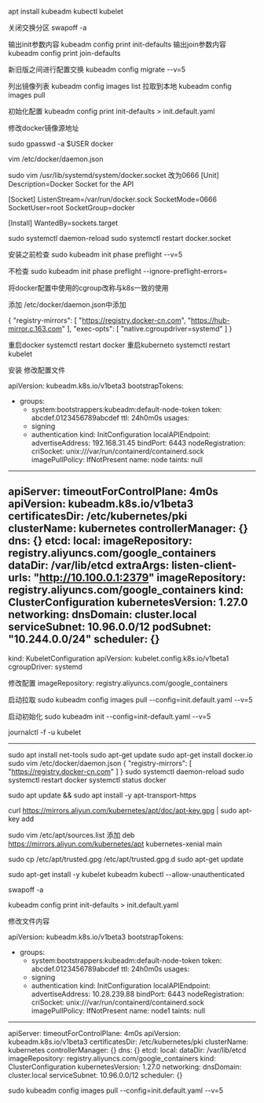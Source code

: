 apt install kubeadm kubectl kubelet

关闭交换分区
swapoff -a 

输出init参数内容
kubeadm config print init-defaults
输出join参数内容
kubeadm config print join-defaults

新旧版之间进行配置交换
kubeadm config migrate --v=5

列出镜像列表
kubeadm config images list
拉取到本地
kubeadm config images pull

初始化配置
kubeadm config print init-defaults > init.default.yaml

修改docker镜像源地址


sudo gpasswd -a $USER docker

vim /etc/docker/daemon.json

sudo vim /usr/lib/systemd/system/docker.socket
改为0666
[Unit]
Description=Docker Socket for the API

[Socket]
ListenStream=/var/run/docker.sock
SocketMode=0666
SocketUser=root
SocketGroup=docker

[Install]
WantedBy=sockets.target

sudo systemctl daemon-reload
sudo systemctl restart docker.socket

安装之前检查
sudo kubeadm init phase preflight --v=5

不检查
sudo kubeadm init phase preflight --ignore-preflight-errors=

将docker配置中使用的cgroup改称与k8s一致的使用

添加
/etc/docker/daemon.json中添加

{
	"registry-mirrors": [
		"https://registry.docker-cn.com",
		"https://hub-mirror.c.163.com"
	],
	"exec-opts": [
		"native.cgroupdriver=systemd"
	]
}

重启docker
systemctl restart docker
重启kuberneto
systemctl restart kubelet

安装
修改配置文件 

apiVersion: kubeadm.k8s.io/v1beta3
bootstrapTokens:
- groups:
  - system:bootstrappers:kubeadm:default-node-token
  token: abcdef.0123456789abcdef
  ttl: 24h0m0s
  usages:
  - signing
  - authentication
kind: InitConfiguration
localAPIEndpoint:
  advertiseAddress: 192.168.31.45
  bindPort: 6443
nodeRegistration:
  criSocket: unix:///var/run/containerd/containerd.sock
  imagePullPolicy: IfNotPresent
  name: node
  taints: null
---
apiServer:
  timeoutForControlPlane: 4m0s
apiVersion: kubeadm.k8s.io/v1beta3
certificatesDir: /etc/kubernetes/pki
clusterName: kubernetes
controllerManager: {}
dns: {}
etcd:
  local:
    imageRepository: registry.aliyuncs.com/google_containers
    dataDir: /var/lib/etcd
    extraArgs:
      listen-client-urls: "http://10.100.0.1:2379"
imageRepository: registry.aliyuncs.com/google_containers
kind: ClusterConfiguration
kubernetesVersion: 1.27.0
networking:
  dnsDomain: cluster.local
  serviceSubnet: 10.96.0.0/12
  podSubnet: "10.244.0.0/24"
scheduler: {}
---
kind: KubeletConfiguration
apiVersion: kubelet.config.k8s.io/v1beta1
cgroupDriver: systemd


修改配置
imageRepository: registry.aliyuncs.com/google_containers

启动拉取
sudo kubeadm config images pull --config=init.default.yaml --v=5


启动初始化
sudo kubeadm init --config=init-default.yaml --v=5

journalctl -f -u kubelet



----------------------------------------------------------------------------------------
sudo apt install net-tools
sudo apt-get update
sudo apt-get install docker.io
sudo vim /etc/docker/daemon.json
{
  "registry-mirrors": [
    "https://registry.docker-cn.com"
  ]
}
sudo systemctl daemon-reload
sudo systemctl restart docker
systemctl status docker


sudo apt update && sudo apt install -y apt-transport-https

curl https://mirrors.aliyun.com/kubernetes/apt/doc/apt-key.gpg | sudo apt-key add

sudo vim /etc/apt/sources.list
添加
deb https://mirrors.aliyun.com/kubernetes/apt kubernetes-xenial main

sudo cp /etc/apt/trusted.gpg /etc/apt/trusted.gpg.d
sudo apt-get update

sudo apt-get install -y kubelet kubeadm kubectl --allow-unauthenticated

swapoff -a

kubeadm config print init-defaults > init.default.yaml

修改文件内容

apiVersion: kubeadm.k8s.io/v1beta3
bootstrapTokens:
- groups:
  - system:bootstrappers:kubeadm:default-node-token
  token: abcdef.0123456789abcdef
  ttl: 24h0m0s
  usages:
  - signing
  - authentication
kind: InitConfiguration
localAPIEndpoint:
  advertiseAddress: 10.28.239.88
  bindPort: 6443
nodeRegistration:
  criSocket: unix:///var/run/containerd/containerd.sock
  imagePullPolicy: IfNotPresent
  name: node1
  taints: null
---
apiServer:
  timeoutForControlPlane: 4m0s
apiVersion: kubeadm.k8s.io/v1beta3
certificatesDir: /etc/kubernetes/pki
clusterName: kubernetes
controllerManager: {}
dns: {}
etcd:
  local:
    dataDir: /var/lib/etcd
imageRepository: registry.aliyuncs.com/google_containers
kind: ClusterConfiguration
kubernetesVersion: 1.27.0
networking:
  dnsDomain: cluster.local
  serviceSubnet: 10.96.0.0/12
scheduler: {}




sudo kubeadm config images pull --config=init.default.yaml --v=5





